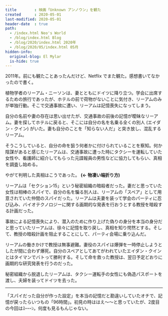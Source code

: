 ```yaml
---
title        : 映画「Unknown アンノウン」を観た
created      : 2020-05-01
last-modified: 2020-05-01
header-date  : true
path:
  - /index.html Neo's World
  - /blog/index.html Blog
  - /blog/2020/index.html 2020年
  - /blog/2020/05/index.html 05月
hidden-info:
  original-blog: El Mylar
  is-hide: true
---
```


2011年。前にも観たことあったんだけど、Netflix でまた観た。感想書いてなかったので書く。

植物学者のリーアム・ニーソンは、妻とともにドイツに降り立つ。学会に出席するための旅行であったが、ホテルの前で荷物がないことに気付き、リーアムのみが単独行動。そこで交通事故に遭い、リーアムは記憶喪失になってしまう。

自分の名前や妻の存在は思い出せたが、交通事故の前後の記憶が曖昧なリーアム。妻を探してホテルに戻ると、そこには自分の名を名乗る全くの別人 (エイダン・クイン) がいた。妻も自分のことを「知らない人だ」と突き放し、混乱するリーアム。

そうこうしていると、自分の命を狙う何者かに付けられていることを察知。何か陰謀があると感じたリーアムは、交通事故に遭った時にタクシーを運転していた女性や、看護師に紹介してもらった元諜報員の男性などに協力してもらい、真相を調査し始める。

やがて判明した真相はこうであった。 __(← 物凄い端折り方)__

リーアムは「セクション15」という秘密組織の暗殺者だった。妻だと思っていた女性は相棒のスパイで、自分の名を騙る別人は、リーアムの「スペア」として用意されていた仲間のスパイだった。リーアムは夫妻を装って学会のパーティに忍び込み、バイオテクノロジーに関する画期的な発表を行おうとする教授を暗殺する計画だった。

事故による記憶喪失により、潜入のために作り上げた偽りの身分を本当の身分だと思っていたリーアムは、徐々に記憶を取り戻し、真相を知り愕然とする。そして、教授の暗殺計画を阻止することにして、パーティ会場に乗り込んだ。

リーアムの働きかけで教授は無事避難。妻役のスパイは爆弾を一時停止しようとしたが間に合わず爆死。自分のスペアとしてあてがわれていたエイダン・クインとはタイマンでバトって勝利する。そして命を救った教授は、翌日予定どおりに画期的な研究発表を行うのだった。

秘密組織から脱退したリーアムは、タクシー運転手の女性にも偽造パスポートを渡し、夫婦を装ってドイツを去った。

---

「スパイだった自分が作った設定」を本当の記憶だと勘違いしていたオチで、記憶が戻ったらいつもの「96時間」。初見の時ははえ〜〜と思っていたが、2度目の今回はｽｰｰｰﾝ。何度も見るもんじゃない。
